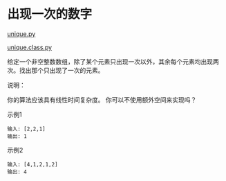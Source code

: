# 出现一次的数字

[unique.py](code/unique.py)

[unique.class.py](code/unique.class.py)

给定一个非空整数数组，除了某个元素只出现一次以外，其余每个元素均出现两次。找出那个只出现了一次的元素。

说明：

你的算法应该具有线性时间复杂度。 你可以不使用额外空间来实现吗？

示例1
```
输入: [2,2,1]
输出: 1
```

示例2
```
输入: [4,1,2,1,2]
输出: 4
```
